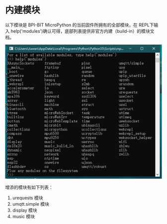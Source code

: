 内建模块
========

以下模块是 BPI-BIT MicroPython 的当前固件所拥有的全部模块，在 REPL下输入 help('modules')确认可得，底部列表提供非官方内建（build-in）的模块文档。

![image](../../assets/micropython/modules/all_modules.png)

增添的模块有如下列表：

1. urequests 模块
2. umqtt.simple 模块
3. display 模块
4. music 模块